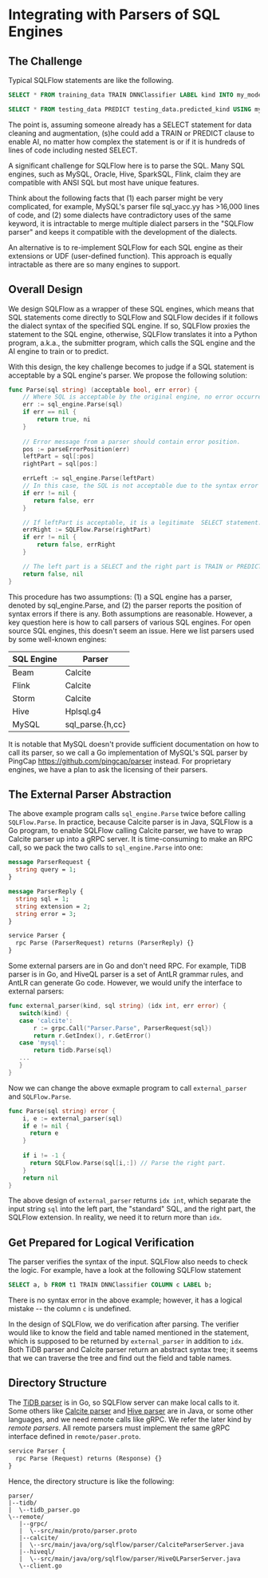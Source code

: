 # Integrating with Parsers of SQL Engines

## The Challenge

Typical SQLFlow statements are like the following.

```sql
SELECT * FROM training_data TRAIN DNNClassifier LABEL kind INTO my_model;

SELECT * FROM testing_data PREDICT testing_data.predicted_kind USING my_model;
```

The point is, assuming someone already has a SELECT statement for data cleaning and augmentation, (s)he could add a TRAIN or PREDICT clause to enable AI, no matter how complex the statement is or if it is hundreds of lines of code including nested SELECT.

A significant challenge for SQLFlow here is to parse the SQL. Many SQL engines, such as MySQL, Oracle, Hive, SparkSQL, Flink, claim they are compatible with ANSI SQL but most have unique features.

Think about the following facts that (1) each parser might be very complicated, for example, MySQL's parser file sql_yacc.yy has >16,000 lines of code, and (2) some dialects have contradictory uses of the same keyword, it is intractable to merge multiple dialect parsers in the "SQLFlow parser" and keeps it compatible with the development of the dialects.

An alternative is to re-implement SQLFlow for each SQL engine as their extensions or UDF (user-defined function). This approach is equally intractable as there are so many engines to support.

## Overall Design

We design SQLFlow as a wrapper of these SQL engines, which means that SQL statements come directly to SQLFlow and SQLFlow decides if it follows the dialect syntax of the specified SQL engine. If so, SQLFlow proxies the statement to the SQL engine, otherwise, SQLFlow translates it into a Python program, a.k.a., the submitter program, which calls the SQL engine and the AI engine to train or to predict.

With this design, the key challenge becomes to judge if a SQL statement is acceptable by a SQL engine's parser. We propose the following solution: 

```go
func Parse(sql string) (acceptable bool, err error) {
    // Where SQL is acceptable by the original engine, no error occurred.
    err := sql_engine.Parse(sql)
    if err == nil {
        return true, ni
    }
    
    // Error message from a parser should contain error position.
    pos := parseErrorPosition(err) 
    leftPart = sql[:pos]
    rightPart = sql[pos:]

    errLeft := sql_engine.Parse(leftPart)
    // In this case, the SQL is not acceptable due to the syntax error
    if err != nil {
       return false, err 
    }

    // If leftPart is acceptable, it is a legitimate  SELECT statement. We then try right part with SQLFlow parser. 
    errRight := SQLFlow.Parse(rightPart)
    if err != nil {
        return false, errRight 
    }

    // The left part is a SELECT and the right part is TRAIN or PREDICT.
    return false, nil 
}
```

This procedure has two assumptions: (1) a SQL engine has a parser, denoted by sql_engine.Parse, and (2) the parser reports the position of syntax errors if there is any.  Both assumptions are reasonable. However, a key question here is how to call parsers of various SQL engines. For open source SQL engines, this doesn't seem an issue. Here we list parsers used by some well-known engines:

| SQL Engine | Parser  |
|------------|---------|
| Beam       | Calcite |
| Flink      | Calcite |
| Storm      | Calcite |
| Hive       | Hplsql.g4 |
| MySQL      | sql_parse.{h,cc} |

It is notable that MySQL doesn't provide sufficient documentation on how to call its parser, so we call a Go implementation of MySQL's SQL parser by PingCap https://github.com/pingcap/parser instead. For proprietary engines, we have a plan to ask the licensing of their parsers.


## The External Parser Abstraction

The above example program calls `sql_engine.Parse` twice before calling `SQLFlow.Parse`.  In practice, because Calcite parser is in Java, SQLFlow is a Go program, to enable SQLFlow calling Calcite parser, we have to wrap Calcite parser up into a gRPC server.  It is time-consuming to make an RPC call, so we pack the two calls to `sql_engine.Parse` into one:

```protobuf
message ParserRequest {
  string query = 1;
}

message ParserReply {
  string sql = 1;
  string extension = 2;
  string error = 3;
}

service Parser {
  rpc Parse (ParserRequest) returns (ParserReply) {}
}
```

Some external parsers are in Go and don't need RPC.  For example, TiDB parser is in Go, and HiveQL parser is a set of AntLR grammar rules, and AntLR can generate Go code.  However, we would unify the interface to external parsers:

```go
func external_parser(kind, sql string) (idx int, err error) {
   switch(kind) {
   case 'calcite':
       r := grpc.Call("Parser.Parse", ParserRequest{sql})
       return r.GetIndex(), r.GetError()
   case 'mysql':
       return tidb.Parse(sql)
   ...
   }
}
```

Now we can change the above exmaple program to call `external_parser` and `SQLFlow.Parse`.

```go
func Parse(sql string) error {
    i, e := external_parser(sql)
    if e != nil {
      return e
    }
    
    if i != -1 {
      return SQLFlow.Parse(sql[i,:]) // Parse the right part.
    }
    return nil
}
```

The above design of `external_parser` returns `idx int`, which separate the input string `sql` into the left part, the "standard" SQL, and the right part, the SQLFlow extension.  In reality, we need it to return more than `idx`.


## Get Prepared for Logical Verification

The parser verifies the syntax of the input.  SQLFlow also needs to check the logic.  For example, have a look at the following SQLFlow statement

```sql
SELECT a, b FROM t1 TRAIN DNNClassifier COLUMN c LABEL b;
```

There is no syntax error in the above example; however, it has a logical mistake -- the column `c` is undefined.

In the design of SQLFlow, we do verification after parsing.  The verifier would like to know the field and table named mentioned in the statement, which is supposed to be returned by `external_parser` in addition to `idx`. Both TiDB parser and Calcite parser return an abstract syntax tree; it seems that we can traverse the tree and find out the field and table names.


## Directory Structure

The [TiDB parser](https://github.com/pingcap/parser) is in Go, so SQLFlow server can make local calls to it.  Some others like [Calcite parser](https://github.com/apache/calcite/tree/master/core/src/main/java/org/apache/calcite/sql/parser) and  [Hive parser](https://github.com/apache/hive/tree/master/ql/src/java/org/apache/hadoop/hive/ql/parse) are in Java, or some other languages, and we need remote calls like gRPC.  We refer the later kind by *remote parsers*.  All remote parsers must implement the same gRPC interface defined in `remote/paser.proto`.

```protobuf
service Parser {
  rpc Parse (Request) returns (Response) {}
}
```

Hence, the directory structure is like the following:

```
parser/
|--tidb/
|  \--tidb_parser.go
\--remote/
   |--grpc/
   |  \--src/main/proto/parser.proto
   |--calcite/
   |  \--src/main/java/org/sqlflow/parser/CalciteParserServer.java
   |--hiveql/
   |  \--src/main/java/org/sqlflow/parser/HiveQLParserServer.java
   \--client.go
```

